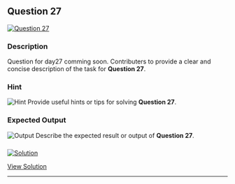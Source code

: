 


## Question 27
<a href="https://github.com/alishgosai/Python-Exercise-and-Solutions/blob/master/questions/Question27.md" target="_blank">
  <img src="https://img.shields.io/badge/Question-27-purple?style=for-the-badge&logoSize=60" alt="Question 27">
</a>

### **Description**
Question for day27 comming soon.
Contributers to provide a clear and concise description of the task for **Question 27**.

### **Hint**
![Hint](https://img.shields.io/badge/Hint:-blue)
Provide useful hints or tips for solving **Question 27**.

### **Expected Output**
![Output](https://img.shields.io/badge/Output:-blue)
Describe the expected result or output of **Question 27**.

### <a href="https://github.com/alishgosai/Python-Exercise-and-Solutions/blob/master/solutions/Solution27.js" target="_blank">
  <img src="https://img.shields.io/badge/Solution-1f8e00?style=for-the-badge&logo=solution&logoColor=white" alt="Solution">
</a>

<a href="https://github.com/alishgosai/Python-Exercise-and-Solutions/blob/master/solutions/Solution27.js" target="_blank">View Solution</a>

---

